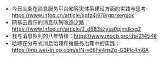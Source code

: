 + 今日头条在消息服务平台和容灾体系建设方面的实践与思考: https://www.infoq.cn/article/xpfz4j978rgprxergjok
+ 网易云音乐的消息队列改造之路：https://www.infoq.cn/article/2_d683szyss0pjmdkxg2
+ 我与消息队列的八年情缘：https://www.modb.pro/db/214546
+ 哈啰在分布式消息治理和微服务治理中的实践：https://mp.weixin.qq.com/s/N-vd6he4nsZp-G3Plc4m6A

